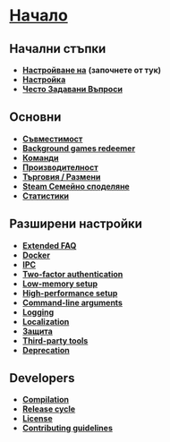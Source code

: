 # **[Начало](https://github.com/JustArchi/ArchiSteamFarm/wiki/Home)**

## Начални стъпки

* **[Настройване на](https://github.com/JustArchi/ArchiSteamFarm/wiki/Setting-up)** **(започнете от тук)**
* **[Настройка](https://github.com/JustArchi/ArchiSteamFarm/wiki/Configuration)**
* **[Често Задавани Въпроси](https://github.com/JustArchi/ArchiSteamFarm/wiki/FAQ)**

## Основни

* **[Съвместимост](https://github.com/JustArchi/ArchiSteamFarm/wiki/Compatibility)**
* **[Background games redeemer](https://github.com/JustArchi/ArchiSteamFarm/wiki/Background-games-redeemer)**
* **[Команди](https://github.com/JustArchi/ArchiSteamFarm/wiki/Commands)**
* **[Производителност](https://github.com/JustArchi/ArchiSteamFarm/wiki/Performance)**
* **[Търговия / Размени](https://github.com/JustArchi/ArchiSteamFarm/wiki/Trading)**
* **[Steam Семейно споделяне](https://github.com/JustArchi/ArchiSteamFarm/wiki/Steam-Family-Sharing)**
* **[Статистики](https://github.com/JustArchi/ArchiSteamFarm/wiki/Statistics)**

## Разширени настройки

* **[Extended FAQ](https://github.com/JustArchi/ArchiSteamFarm/wiki/Extended-FAQ)**
* **[Docker](https://github.com/JustArchi/ArchiSteamFarm/wiki/Docker)**
* **[IPC](https://github.com/JustArchi/ArchiSteamFarm/wiki/IPC)**
* **[Two-factor authentication](https://github.com/JustArchi/ArchiSteamFarm/wiki/Two-factor-authentication)**
* **[Low-memory setup](https://github.com/JustArchi/ArchiSteamFarm/wiki/Low-memory-setup)**
* **[High-performance setup](https://github.com/JustArchi/ArchiSteamFarm/wiki/High-performance-setup)**
* **[Command-line arguments](https://github.com/JustArchi/ArchiSteamFarm/wiki/Command-line-arguments)**
* **[Logging](https://github.com/JustArchi/ArchiSteamFarm/wiki/Logging)**
* **[Localization](https://github.com/JustArchi/ArchiSteamFarm/wiki/Localization)**
* **[Защита](https://github.com/JustArchi/ArchiSteamFarm/wiki/Security)**
* **[Third-party tools](https://github.com/JustArchi/ArchiSteamFarm/wiki/Third-party-tools)**
* **[Deprecation](https://github.com/JustArchi/ArchiSteamFarm/wiki/Deprecation)**

## Developers

* **[Compilation](https://github.com/JustArchi/ArchiSteamFarm/wiki/Compilation)**
* **[Release cycle](https://github.com/JustArchi/ArchiSteamFarm/wiki/Release-cycle)**
* **[License](https://github.com/JustArchi/ArchiSteamFarm/wiki/License)**
* **[Contributing guidelines](https://github.com/JustArchi/ArchiSteamFarm/blob/master/.github/CONTRIBUTING.md)**